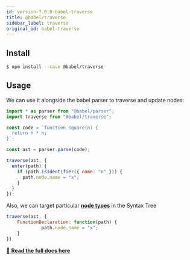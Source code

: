 ```yaml
---
id: version-7.0.0-babel-traverse
title: @babel/traverse
sidebar_label: traverse
original_id: babel-traverse
---
```


## Install

```sh
$ npm install --save @babel/traverse
```

## Usage

We can use it alongside the babel parser to traverse and update nodes:

```js
import * as parser from "@babel/parser";
import traverse from "@babel/traverse";

const code = `function square(n) {
  return n * n;
}`;

const ast = parser.parse(code);

traverse(ast, {
  enter(path) {
    if (path.isIdentifier({ name: "n" })) {
      path.node.name = "x";
    }
  }
});
```

Also, we can target particular [**node types**](https://babeljs.io/docs/en/babel-types#api) in the Syntax Tree

```js
traverse(ast, {
    FunctionDeclaration: function(path) {
             path.node.name = "x";
    }
})
```


[:book: **Read the full docs here**](https://github.com/thejameskyle/babel-handbook/blob/master/translations/en/plugin-handbook.md#babel-traverse)

